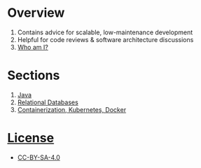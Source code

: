 # Overview
1. Contains advice for scalable, low-maintenance development
1. Helpful for code reviews & software architecture discussions
1. [Who am I?](https://www.linkedin.com/in/wcarmon)


# Sections
1. [Java](./java)
1. [Relational Databases](./rdbms)
1. [Containerization, Kubernetes, Docker](./containers)


# [License](./LICENSE)
- [CC-BY-SA-4.0](https://creativecommons.org/licenses/by-sa/4.0/)
